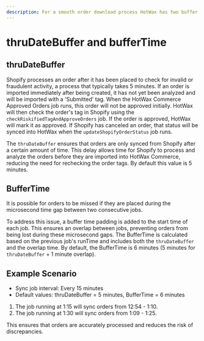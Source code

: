 ```yaml
---
description: For a smooth order download process HotWax has two buffer times.
---
```


# thruDateBuffer and bufferTime

## thruDateBuffer

Shopify processes an order after it has been placed to check for invalid or fraudulent activity, a process that typically takes 5 minutes. If an order is imported immediately after being created, it has not yet been analyzed and will be imported with a 'Submitted' tag. When the HotWax Commerce Approved Orders job runs, this order will not be approved initially. HotWax will then check the order's tag in Shopify using the `checkRiskifiedTagAndApproveOrders` job. If the order is approved, HotWax will mark it as approved. If Shopify has canceled an order, that status will be synced into HotWax when the `updateShopifyOrderStatus` job runs.&#x20;

The `thruDateBuffer` ensures that orders are only synced from Shopify after a certain amount of time. This delay allows time for Shopify to process and analyze the orders before they are imported into HotWax Commerce, reducing the need for rechecking the order tags. By default this value is 5 minutes.

## BufferTime

It is possible for orders to be missed if they are placed during the microsecond time gap between two consecutive jobs.

To address this issue, a buffer time padding is added to the start time of each job. This ensures an overlap between jobs, preventing orders from being lost during these microsecond gaps. The BufferTime is calculated based on the previous job's runTime and includes both the `thruDateBuffer` and the overlap time. By default, the BufferTime is 6 minutes (5 minutes for `thruDateBuffer` + 1 minute overlap).

## Example Scenario

* Sync job interval: Every 15 minutes
* Default values: thruDateBuffer = 5 minutes, BufferTime = 6 minutes

1. The job running at 1:15 will sync orders from 12:54 - 1:10.
2. The job running at 1:30 will sync orders from 1:09 - 1:25.

This ensures that orders are accurately processed and reduces the risk of discrepancies.

